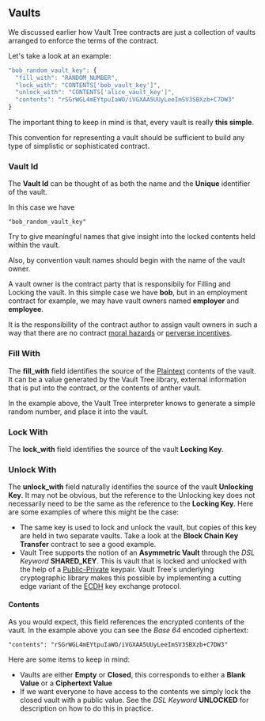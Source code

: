 ## Vaults

We discussed earlier how Vault Tree contracts are just a collection of vaults
arranged to enforce the terms of the contract.

Let's take a look at an example:

```javascript
"bob_random_vault_key": {
  "fill_with": "RANDOM_NUMBER",
  "lock_with": "CONTENTS['bob_vault_key']",
  "unlock_with": "CONTENTS['alice_vault_key']",
  "contents": "rSGrWGL4mEYtpuIaWO/iVGXAA5UUyLeeImSV3SBXzb+C7DW3"
}
```

The important thing to keep in mind is that, every vault is really **this simple**.

This convention for representing a vault should be sufficient to build any type of simplistic or sophisticated contract.

### Vault Id

The **Vault Id** can be thought of as both the name and the **Unique** identifier of the vault.

In this case we have
```
"bob_random_vault_key"
```

Try to give meaningful names that give insight into the locked contents held
within the vault.

Also, by convention vault names should begin with the name of the vault owner.

A vault owner is the contract party that is responsibily for Filling and Locking the vault. In this simple case we have **bob**, but in an employment contract for example, we may have vault owners named **employer** and **employee**.

It is the responsibility of the contract author to assign vault owners in such a way that there are no contract [moral hazards] or [perverse incentives].

[moral hazards]: http://en.wikipedia.org/wiki/Moral_hazard
[perverse incentives]: http://en.wikipedia.org/wiki/Perverse_incentive

### Fill With

The **fill_with** field identifies the source of the [Plaintext] contents of the
vault. It can be a value generated by the Vault Tree library, external
information that is put into the contract, or the contents of anther vault.

In the example above, the Vault Tree interpreter knows to generate a simple random number, and place it into the vault.

[Plaintext]: http://en.wikipedia.org/wiki/Plaintext 

### Lock With

The **lock_with** field identifies the source of the vault **Locking Key**. 


### Unlock With

The **unlock_with** field naturally identifies the source of the vault
**Unlocking Key**. It may not be obvious, but the reference to the Unlocking key does not necessarily need to be the same as the reference to the **Locking Key**. Here are some examples of where this might be the case: 

* The same key is used to lock and unlock the vault, but copies of this key are held in two separate vaults. Take a look at the **Block Chain Key Transfer** contract to see a good example.
* Vault Tree supports the notion of an **Asymmetric Vault** through the _DSL Keyword_ **SHARED_KEY**. This is vault that is locked and unlocked with the help of a [Public-Private](http://en.wikipedia.org/wiki/Public-key_cryptography) keypair. Vault Tree's underlying cryptographic library makes this possible by implementing a cutting edge variant of the [ECDH] key exchange protocol.  

[ECDH]: http://en.wikipedia.org/wiki/Elliptic_curve_Diffie%E2%80%93Hellman

#### Contents

As you would expect, this field references the encrypted contents of the vault. In the example above you can see the _Base 64_ encoded ciphertext:

```
"contents": "rSGrWGL4mEYtpuIaWO/iVGXAA5UUyLeeImSV3SBXzb+C7DW3"
```
Here are some items to keep in mind:

* Vaults are either **Empty** or **Closed**, this corresponds to either a **Blank Value** or a **Ciphertext Value**
* If we want everyone to have access to the contents we simply lock the closed vault with a public value. See the _DSL Keyword_ **UNLOCKED** for description on how to do this in practice.
